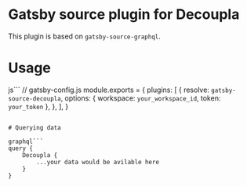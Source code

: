 # Gatsby source plugin for Decoupla

This plugin is based on `gatsby-source-graphql`.

# Usage

js```
// gatsby-config.js
module.exports = {
  plugins: [
    {
      resolve: `gatsby-source-decoupla`,
      options: {
        workspace: `your_workspace_id`,
	      token: `your_token`
      },
    },
  ],
}
```

# Querying data

graphql```
query {
	Decoupla {
		...your data would be avilable here
	}
}
```
